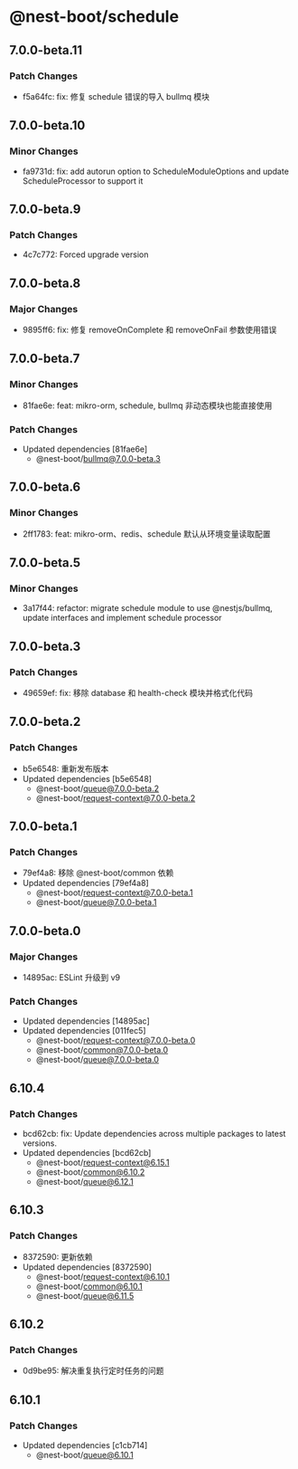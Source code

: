 # @nest-boot/schedule

## 7.0.0-beta.11

### Patch Changes

- f5a64fc: fix: 修复 schedule 错误的导入 bullmq 模块

## 7.0.0-beta.10

### Minor Changes

- fa9731d: fix: add autorun option to ScheduleModuleOptions and update ScheduleProcessor to support it

## 7.0.0-beta.9

### Patch Changes

- 4c7c772: Forced upgrade version

## 7.0.0-beta.8

### Major Changes

- 9895ff6: fix: 修复 removeOnComplete 和 removeOnFail 参数使用错误

## 7.0.0-beta.7

### Minor Changes

- 81fae6e: feat: mikro-orm, schedule, bullmq 非动态模块也能直接使用

### Patch Changes

- Updated dependencies [81fae6e]
  - @nest-boot/bullmq@7.0.0-beta.3

## 7.0.0-beta.6

### Minor Changes

- 2ff1783: feat: mikro-orm、redis、schedule 默认从环境变量读取配置

## 7.0.0-beta.5

### Minor Changes

- 3a17f44: refactor: migrate schedule module to use @nestjs/bullmq, update interfaces and implement schedule processor

## 7.0.0-beta.3

### Patch Changes

- 49659ef: fix: 移除 database 和 health-check 模块并格式化代码

## 7.0.0-beta.2

### Patch Changes

- b5e6548: 重新发布版本
- Updated dependencies [b5e6548]
  - @nest-boot/queue@7.0.0-beta.2
  - @nest-boot/request-context@7.0.0-beta.2

## 7.0.0-beta.1

### Patch Changes

- 79ef4a8: 移除 @nest-boot/common 依赖
- Updated dependencies [79ef4a8]
  - @nest-boot/request-context@7.0.0-beta.1
  - @nest-boot/queue@7.0.0-beta.1

## 7.0.0-beta.0

### Major Changes

- 14895ac: ESLint 升级到 v9

### Patch Changes

- Updated dependencies [14895ac]
- Updated dependencies [011fec5]
  - @nest-boot/request-context@7.0.0-beta.0
  - @nest-boot/common@7.0.0-beta.0
  - @nest-boot/queue@7.0.0-beta.0

## 6.10.4

### Patch Changes

- bcd62cb: fix: Update dependencies across multiple packages to latest versions.
- Updated dependencies [bcd62cb]
  - @nest-boot/request-context@6.15.1
  - @nest-boot/common@6.10.2
  - @nest-boot/queue@6.12.1

## 6.10.3

### Patch Changes

- 8372590: 更新依赖
- Updated dependencies [8372590]
  - @nest-boot/request-context@6.10.1
  - @nest-boot/common@6.10.1
  - @nest-boot/queue@6.11.5

## 6.10.2

### Patch Changes

- 0d9be95: 解决重复执行定时任务的问题

## 6.10.1

### Patch Changes

- Updated dependencies [c1cb714]
  - @nest-boot/queue@6.10.1
